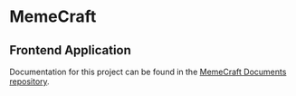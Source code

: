 # MemeCraft
## Frontend Application

Documentation for this project can be found in the [MemeCraft Documents repository](https://github.com/Deprecated-Dependencies/meme-craft-documents). 
